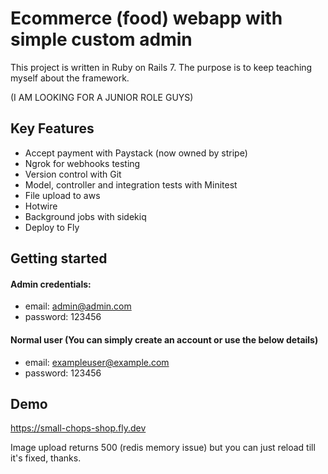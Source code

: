 # Ecommerce (food) webapp with simple custom admin
This project is written in Ruby on Rails 7. The purpose is to keep teaching myself about the framework.

(I AM LOOKING FOR A JUNIOR ROLE GUYS)
## Key Features
- Accept payment with Paystack (now owned by stripe)
- Ngrok for webhooks testing
- Version control with Git
- Model, controller and integration tests with Minitest
- File upload to aws
- Hotwire
- Background jobs with sidekiq
- Deploy to Fly
## Getting started
#### Admin credentials:
- email: admin@admin.com
- password: 123456

#### Normal user (You can simply create an account or use the below details)
- email: exampleuser@example.com
- password: 123456

## Demo

https://small-chops-shop.fly.dev

Image upload returns 500 (redis memory issue) but you can just reload till it's fixed, thanks.